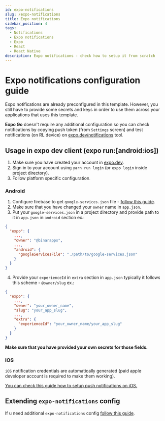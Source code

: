 ```yaml
---
id: expo-notifications
slug: /expo-notifications
title: Expo notifications
sidebar_position: 4
tags:
  - Notifications
  - Expo notifications
  - Expo
  - React
  - React Native
description: Expo notifications - check how to setup it from scratch
---
```


# Expo notifications configuration guide

Expo notifications are already preconfigured in this template. However, you still have to provide some secrets and keys in order to use them across your applications that uses this template.

<b>Expo Go</b> doesn't require any additional configuration so you can check notifications by copying push token (from `Settings` screen) and test notifications (on RL device) on [expo.dev/notifications](http://expo.dev/notifications) tool.

## Usage in expo dev client (expo run:\[android:ios\])

1. Make sure you have created your account in [expo.dev](http://expo.dev).
2. Sign in to your account using `yarn run login` (or `expo login` inside project directory).
3. Follow platform specific configuration.

### Android

1. Configure firebase to get `google-services.json` file - [follow this guide](https://docs.expo.dev/push-notifications/using-fcm/).
2. Make sure that you have changed your `owner` name in `app.json`.
3. Put your `google-services.json` in a project directory and provide path to it in `app.json` in `android` section ex.:

```json
{
  "expo": {
    ...,
    "owner": "@binarapps",
    ...,
    "android": {
      "googleServicesFile": "./path/to/google-services.json"
    }
  }
}
```

4. Provide your `experienceId` in `extra` section in `app.json` typically it follows this scheme - `@owner/slug` ex.:

```json
{
  "expo": {
    ...,
    "owner": "your_owner_name",
    "slug": "your_app_slug",
    ...,
    "extra": {
      "experienceId": "your_owner_name/your_app_slug"
    }
  }
}
```

<b>Make sure that you have provided your own secrets for those fields.</b>

### iOS

`iOS` notification credentials are automatically generated (paid apple developer account is required to make them working).

[You can check this guide how to setup push notifications on iOS.](https://docs.expo.dev/push-notifications/push-notifications-setup/#credentials)

## Extending `expo-notifications` config

If u need additional `expo-notifications` config [follow this guide](https://github.com/expo/expo/tree/sdk-47/packages/expo-notifications).
